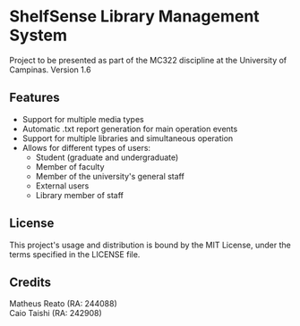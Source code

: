 # ShelfSense Library Management System
Project to be presented as part of the MC322 discipline at the University of Campinas.
Version 1.6

## Features
- Support for multiple media types
- Automatic .txt report generation for main operation events
- Support for multiple libraries and simultaneous operation
- Allows for different types of users:
  * Student (graduate and undergraduate)
  * Member of faculty
  * Member of the university's general staff
  * External users
  * Library member of staff

 ## License
 This project's usage and distribution is bound by the MIT License, under the terms specified in the LICENSE file.

 ## Credits
 Matheus Reato (RA: 244088)\
 Caio Taishi (RA: 242908)

